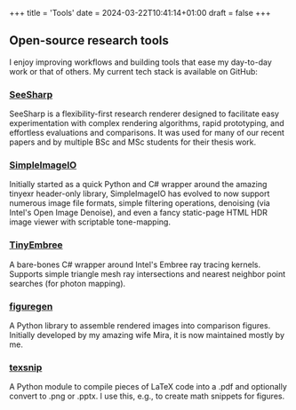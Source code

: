 +++
title = 'Tools'
date = 2024-03-22T10:41:14+01:00
draft = false
+++

## Open-source research tools

I enjoy improving workflows and building tools that ease my day-to-day work or that of others. My current tech stack is available on GitHub:

### [SeeSharp](https://github.com/pgrit/SeeSharp)

SeeSharp is a flexibility-first research renderer designed to facilitate easy experimentation with complex rendering algorithms, rapid prototyping, and effortless evaluations and comparisons. It was used for many of our recent papers and by multiple BSc and MSc students for their thesis work.

### [SimpleImageIO](https://github.com/pgrit/SimpleImageIO)

Initially started as a quick Python and C# wrapper around the amazing tinyexr header-only library, SimpleImageIO has evolved to now support numerous image file formats, simple filtering operations, denoising (via Intel's Open Image Denoise), and even a fancy static-page HTML HDR image viewer with scriptable tone-mapping.

### [TinyEmbree](https://github.com/pgrit/TinyEmbree)

A bare-bones C# wrapper around Intel's Embree ray tracing kernels. Supports simple triangle mesh ray intersections and nearest neighbor point searches (for photon mapping).

### [figuregen](https://github.com/Mira-13/figure-gen)

A Python library to assemble rendered images into comparison figures. Initially developed by my amazing wife Mira, it is now maintained mostly by me.

### [texsnip](https://github.com/pgrit/texsnip)

A Python module to compile pieces of LaTeX code into a .pdf and optionally convert to .png or .pptx. I use this, e.g., to create math snippets for figures.
